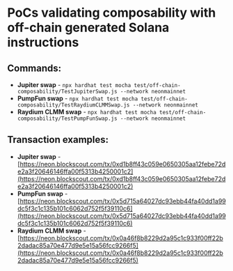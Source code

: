 # PoCs validating composability with off-chain generated Solana instructions

## Commands:
* **Jupiter swap** - ```npx hardhat test mocha test/off-chain-composability/TestJupiterSwap.js --network neonmainnet```
* **PumpFun swap** - ```npx hardhat test mocha test/off-chain-composability/TestRaydiumCLMMSwap.js --network neonmainnet```
* **Raydium CLMM swap** - ```npx hardhat test mocha test/off-chain-composability/TestPumpFunSwap.js --network neonmainnet```

## Transaction examples:
* **Jupiter swap** - [https://neon.blockscout.com/tx/0xd1b8ff43c059e0650305aa12febe72de2a3f20646146ffa00f5313b4250001c2](https://neon.blockscout.com/tx/0xd1b8ff43c059e0650305aa12febe72de2a3f20646146ffa00f5313b4250001c2)
* **PumpFun swap** - [https://neon.blockscout.com/tx/0x5d715a64027dc93ebb44fa40dd1a99dc5f3c1c135b101c6062d752f5f39110c6](https://neon.blockscout.com/tx/0x5d715a64027dc93ebb44fa40dd1a99dc5f3c1c135b101c6062d752f5f39110c6)
* **Raydium CLMM swap** - [https://neon.blockscout.com/tx/0x0a46f8b8229d2a95c1c933f00ff22b2dadac85a70e477d9e5e15a56fcc9266f5](https://neon.blockscout.com/tx/0x0a46f8b8229d2a95c1c933f00ff22b2dadac85a70e477d9e5e15a56fcc9266f5)